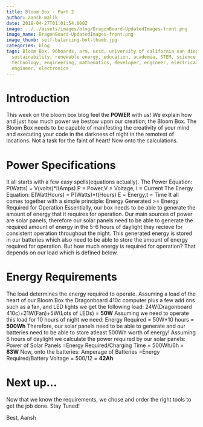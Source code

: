 ```yaml
---
title: Bloom Box - Part 2
author: aansh-malik
date: 2018-04-27T01:01:54.000Z
image: ../../assets/images/blog/DragonBoard-UpdatedImages-front.png
image_name: DragonBoard-UpdatedImages-front.png
image_thumb: self-balancing-bot-thumb.jpg
categories: blog
tags: Bloom Box, 96boards, arm, ucsd, university of california san diego,
  sustainability, renewable energy, education, academia, STEM, science,
  technology, engineering, mathematics, developer, engineer, electrical
  engineer, electronics
---
```


# Introduction

This week on the bloom box blog feel the **POWER** with us! We explain how and just how much power we bestow upon our creation; the Bloom Box. The Bloom Box needs to be capable of manifesting the creativity of your mind and executing your code in the darkness of night in the remotest of locations. Not a task for the faint of heart! Now onto the calculations.

# Power Specifications

It all starts with a few easy spells(equations actually).
The Power Equation:
P(Watts) = V(volts)*I(Amps)
P = Power,V = Voltage, I = Current
The Energy Equation:
E(WattHours) = P(Watts)*t(Hours)
E = Energy,t = Time
It all comes together with a simple principle:
Energy Generated >= Energy Required for Operation
Essentially, our box needs to be able to generate the amount of energy that it requires for operation. Our main sources of power are solar panels, therefore our solar panels need to be able to generate the required amount of energy in the 5-6 hours of daylight they recieve for consistent operation throughout the night. This generated energy is stored in our batteries which also need to be able to store the amount of energy required for operation. But how much energy is required for operation? That depends on our load which is defined below.

# Energy Requirements

The load determines the energy required to operate. Assuming a load of the heart of our Bloom Box the Dragonboard 410c computer plus a few add ons such as a fan, and LED lights we get the following load:
24W(Dragonboard 410c)+21W(Fan)+5W(Lots of LEDs) = **50W**
Assuming we need to operate this load for 10 hours of night we need:
Energy Required = 50W\*10 hours = **500Wh**
Therefore, our solar panels need to be able to generate and our batteries need to be able to store atleast 500Wh worth of energy! Assuming 6 hours of daylight we calculate the power required by our solar panels:
Power of Solar Panels =Energy Required/Charging Time = 500Wh/6h = **83W**
Now, onto the batteries:
Amperage of Batteries =Energy Required/Battery Voltage = 500/12 = **42Ah**

# Next up…

Now that we know the requirements, we chose and order the right tools to get the job done. Stay Tuned!

Best,
Aansh
